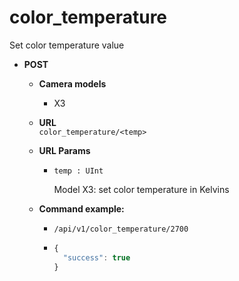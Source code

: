 color_temperature
=====
Set color temperature value

* **POST**

  * **Camera models**
    * X3

  * **URL**  
    `color_temperature/<temp>`
    
  * **URL Params**  
    * `temp : UInt`  
      
       Model X3: set color temperature in Kelvins
      
  * **Command example:**
    * `/api/v1/color_temperature/2700`
    * ```javascript
      {
        "success": true
      }
      ```


